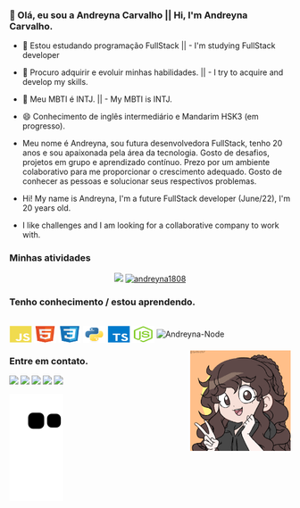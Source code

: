 ### 👋 Olá, eu sou a Andreyna Carvalho || Hi, I'm Andreyna Carvalho.

- 🔭 Estou estudando programação FullStack || -  I'm studying FullStack developer
- 👯 Procuro adquirir e evoluir minhas habilidades. || - I try to acquire and develop my skills.
- 💬 Meu MBTI é INTJ. || - My MBTI is INTJ.


- 😄 Conhecimento de inglês intermediário e Mandarim HSK3 (em progresso).

 -  Meu nome é Andreyna, sou futura desenvolvedora FullStack, tenho 20 anos e sou apaixonada pela área da tecnologia. Gosto de desafios, projetos em grupo e aprendizado contínuo. Prezo por um ambiente colaborativo para me proporcionar o crescimento adequado. Gosto de conhecer as pessoas e solucionar seus respectivos problemas.

- Hi! My name is Andreyna, I'm a future FullStack developer (June/22), I'm 20 years old.
- I like challenges and I am looking for a collaborative company to work with. 

### Minhas atividades
 <p align = "center">
  <a href="https://github.com/andreyna1808"><img src="https://github-readme-stats.vercel.app/api/top-langs/?username=andreyna1808&layout=compact&theme=dark"/></a> 
  <a href="https://github.com/DgSantos017"><img src="https://github-readme-stats.vercel.app/api?username=andreyna1808&show_icons=true&theme=dark&include_all_commits=true&count_private=true" alt="andreyna1808"/></a>
</p> 

### Tenho conhecimento / estou aprendendo. 

<div style="display: inline_block"><br>
  <img align="center" alt="Andreyna-Js" height="30" width="40" src="https://raw.githubusercontent.com/devicons/devicon/master/icons/javascript/javascript-plain.svg">
  <img align="center" alt="Andreyna-HTML" height="30" width="40" src="https://raw.githubusercontent.com/devicons/devicon/master/icons/html5/html5-original.svg">
  <img align="center" alt="Andreyna-CSS" height="30" width="40" src="https://raw.githubusercontent.com/devicons/devicon/master/icons/css3/css3-original.svg">
  <img align="center" alt="Andreyna-Python" height="30" width="40" src="https://raw.githubusercontent.com/devicons/devicon/master/icons/python/python-original.svg">
   <img align="center" alt="Andreyna-Ts" height="30" width="40" src="https://raw.githubusercontent.com/devicons/devicon/master/icons/typescript/typescript-plain.svg">
    <img align="center" alt="Andreyna-Node" height="30" width="40" src="https://raw.githubusercontent.com/devicons/devicon/master/icons/nodejs/nodejs-plain.svg">
      <img align="center" alt="Andreyna-Node" height="30" width="40" src="https://avatars.githubusercontent.com/u/16929016?s=200&v=4">

 
 <img align="right" src="meu.gif" alt="meu.gif" height="180" width="180"></div>

 ### Entre em contato.
<div> 
  <a href="https://www.youtube.com/channel/UCBIL9fcbrliSq_cGxqHr6sA" target="_blank"><img src="https://img.shields.io/badge/YouTube-FF0000?style=for-the-badge&logo=youtube&logoColor=white" target="_blank"></a>
  <a href="https://www.instagram.com/andreyna.png/" target="_blank"><img src="https://img.shields.io/badge/-Instagram-%23E4405F?style=for-the-badge&logo=instagram&logoColor=white" target="_blank"></a>
  <a href = "mailto: andreyna.official@gmail.com"><img src="https://img.shields.io/badge/-Gmail-%23333?style=for-the-badge&logo=gmail&logoColor=white" target="_blank"></a>
  <a href="https://www.linkedin.com/in/andreyna-carvalho-997273231/" target="_blank"><img src="https://img.shields.io/badge/-LinkedIn-%230077B5?style=for-the-badge&logo=linkedin&logoColor=white" target="_blank"></a> 
  <a href="https://wa.me/5548991052198" target="_blank"><img src="https://img.shields.io/badge/WhatsApp-25D366?style=for-the-badge&logo=whatsapp&logoColor=white"target="_blank"></a> 
  
  ![Snake animation](https://github.com/andreyna1808/andreyna1808/blob/output/github-contribution-grid-snake.svg)
  
</div> 
  
